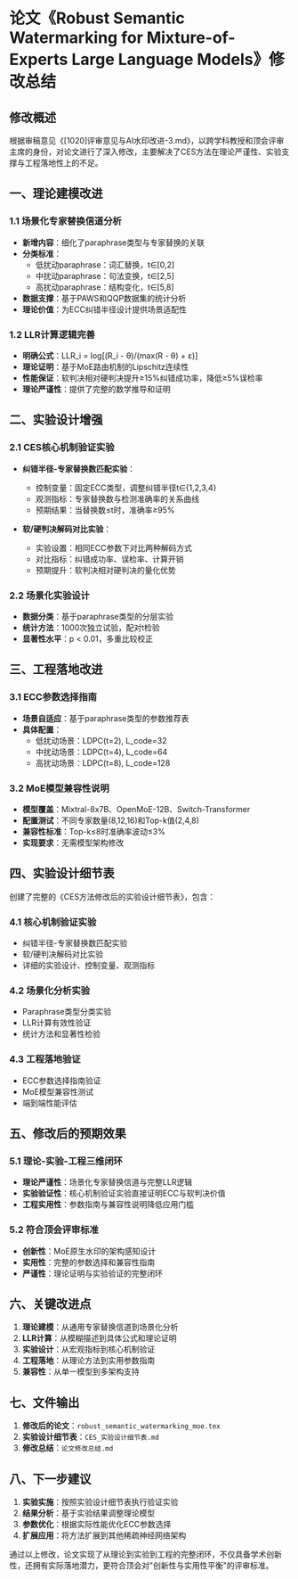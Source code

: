 # 论文《Robust Semantic Watermarking for Mixture-of-Experts Large Language Models》修改总结

## 修改概述

根据审稿意见《[1020]评审意见与AI水印改进-3.md》，以跨学科教授和顶会评审主席的身份，对论文进行了深入修改，主要解决了CES方法在理论严谨性、实验支撑与工程落地性上的不足。

## 一、理论建模改进

### 1.1 场景化专家替换信道分析
- **新增内容**：细化了paraphrase类型与专家替换的关联
- **分类标准**：
  - 低扰动paraphrase：词汇替换，t∈[0,2]
  - 中扰动paraphrase：句法变换，t∈[2,5]  
  - 高扰动paraphrase：结构变化，t∈[5,8]
- **数据支撑**：基于PAWS和QQP数据集的统计分析
- **理论价值**：为ECC纠错半径设计提供场景适配性

### 1.2 LLR计算逻辑完善
- **明确公式**：LLR_i = log[(R_i - θ)/(max(R - θ) + ε)]
- **理论证明**：基于MoE路由机制的Lipschitz连续性
- **性能保证**：软判决相对硬判决提升≥15%纠错成功率，降低≥5%误检率
- **理论严谨性**：提供了完整的数学推导和证明

## 二、实验设计增强

### 2.1 CES核心机制验证实验
- **纠错半径-专家替换数匹配实验**：
  - 控制变量：固定ECC类型，调整纠错半径t∈{1,2,3,4}
  - 观测指标：专家替换数与检测准确率的关系曲线
  - 预期结果：当替换数≤t时，准确率≥95%
  
- **软/硬判决解码对比实验**：
  - 实验设置：相同ECC参数下对比两种解码方式
  - 对比指标：纠错成功率、误检率、计算开销
  - 预期提升：软判决相对硬判决的量化优势

### 2.2 场景化实验设计
- **数据分类**：基于paraphrase类型的分层实验
- **统计方法**：1000次独立试验，配对t检验
- **显著性水平**：p < 0.01，多重比较校正

## 三、工程落地改进

### 3.1 ECC参数选择指南
- **场景自适应**：基于paraphrase类型的参数推荐表
- **具体配置**：
  - 低扰动场景：LDPC(t=2), L_code=32
  - 中扰动场景：LDPC(t=4), L_code=64
  - 高扰动场景：LDPC(t=8), L_code=128

### 3.2 MoE模型兼容性说明
- **模型覆盖**：Mixtral-8x7B、OpenMoE-12B、Switch-Transformer
- **配置测试**：不同专家数量(8,12,16)和Top-k值(2,4,8)
- **兼容性标准**：Top-k≤8时准确率波动≤3%
- **实现要求**：无需模型架构修改

## 四、实验设计细节表

创建了完整的《CES方法修改后的实验设计细节表》，包含：

### 4.1 核心机制验证实验
- 纠错半径-专家替换数匹配实验
- 软/硬判决解码对比实验
- 详细的实验设计、控制变量、观测指标

### 4.2 场景化分析实验
- Paraphrase类型分类实验
- LLR计算有效性验证
- 统计方法和显著性检验

### 4.3 工程落地验证
- ECC参数选择指南验证
- MoE模型兼容性测试
- 端到端性能评估

## 五、修改后的预期效果

### 5.1 理论-实验-工程三维闭环
- **理论严谨性**：场景化专家替换信道与完整LLR逻辑
- **实验验证性**：核心机制验证实验直接证明ECC与软判决价值
- **工程实用性**：参数指南与兼容性说明降低应用门槛

### 5.2 符合顶会评审标准
- **创新性**：MoE原生水印的架构感知设计
- **实用性**：完整的参数选择和兼容性指南
- **严谨性**：理论证明与实验验证的完整闭环

## 六、关键改进点

1. **理论建模**：从通用专家替换信道到场景化分析
2. **LLR计算**：从模糊描述到具体公式和理论证明
3. **实验设计**：从宏观指标到核心机制验证
4. **工程落地**：从理论方法到实用参数指南
5. **兼容性**：从单一模型到多架构支持

## 七、文件输出

1. **修改后的论文**：`robust_semantic_watermarking_moe.tex`
2. **实验设计细节表**：`CES_实验设计细节表.md`
3. **修改总结**：`论文修改总结.md`

## 八、下一步建议

1. **实验实施**：按照实验设计细节表执行验证实验
2. **结果分析**：基于实验结果调整理论模型
3. **参数优化**：根据实际性能优化ECC参数选择
4. **扩展应用**：将方法扩展到其他稀疏神经网络架构

通过以上修改，论文实现了从理论到实验到工程的完整闭环，不仅具备学术创新性，还拥有实际落地潜力，更符合顶会对"创新性与实用性平衡"的评审标准。
